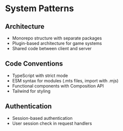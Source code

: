 # System Patterns

## Architecture

- Monorepo structure with separate packages
- Plugin-based architecture for game systems
- Shared code between client and server

## Code Conventions

- TypeScript with strict mode
- ESM syntax for modules (.mts files, import with .mjs)
- Functional components with Composition API
- Tailwind for styling

## Authentication

- Session-based authentication
- User session check in request handlers
